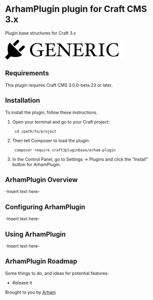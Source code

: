 # ArhamPlugin plugin for Craft CMS 3.x

Plugin base structures for Craft 3.x

![Screenshot](resources/img/plugin-logo.png)

## Requirements

This plugin requires Craft CMS 3.0.0-beta.23 or later.

## Installation

To install the plugin, follow these instructions.

1. Open your terminal and go to your Craft project:

        cd /path/to/project

2. Then tell Composer to load the plugin:

        composer require craft3pluginbase/arham-plugin

3. In the Control Panel, go to Settings → Plugins and click the “Install” button for ArhamPlugin.

## ArhamPlugin Overview

-Insert text here-

## Configuring ArhamPlugin

-Insert text here-

## Using ArhamPlugin

-Insert text here-

## ArhamPlugin Roadmap

Some things to do, and ideas for potential features:

* Release it

Brought to you by [Arham](https://github.com/aanimation/craft3pluginbase)
